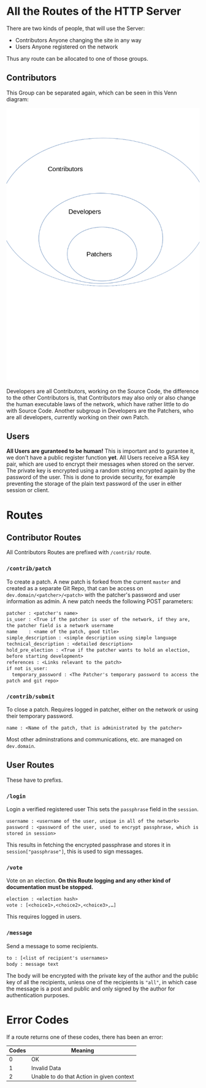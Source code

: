 # All the Routes of the HTTP Server
There are two kinds of people,
that will use the Server:
- Contributors
Anyone changing the site in any way
- Users
Anyone registered on the network

Thus any route can be allocated to one
of those groups.

## Contributors
This Group can be separated again, which can be seen in
this Venn diagram:

![Contributors-Developer-Patcher](Contributors.png)

Developers are all Contributors, working on the Source Code,
the difference to the other Contributors is, that Contributors
may also only or also change the human executable laws of the network,
which have rather little to do with Source Code.
Another subgroup in Developers are the Patchers, who are all
developers, currently working on their own Patch.

## Users
**All Users are guranteed to be human!**
This is important and to gurantee it, we don't have
a public register function **yet**.
All Users receive a RSA key pair,
which are used to encrypt their messages when stored on the
server.
The private key is encrypted using a random string encrypted again by the password of the user.
This is done to provide security, for example preventing the storage of the plain text password
of the user in either session or client.


# Routes
## Contributor Routes
All Contributors Routes are prefixed
with `/contrib/` route.

### `/contrib/patch`
To create a patch.
A new patch is forked from the current `master` and created as a separate
Git Repo, that can be access on `dev.domain/<patcher>/<patch>` with the patcher's
password and user information as admin.
A new patch needs the following POST parameters:
```
patcher : <patcher's name>
is_user : <True if the patcher is user of the network, if they are, the patcher field is a network username
name    : <name of the patch, good title>
simple_description : <simple description using simple language
technical_description : <detailed description>
hold_pre_election : <True if the patcher wants to hold an election, before starting development>
references : <Links relevant to the patch>
if not is_user:
  temporary_password : <The Patcher's temporary password to access the patch and git repo>
```

### `/contrib/submit`
To close a patch.
Requires logged in patcher, either on the network or using their temporary password.
```
name : <Name of the patch, that is administrated by the patcher>
```

Most other adminstrations and communications, etc. are managed on `dev.domain`.

## User Routes
These have to prefixs.

### `/login`
Login a verified registered user
This sets the `passphrase` field in the `session`.
```
username : <username of the user, unique in all of the network>
password : <password of the user, used to encrypt passphrase, which is stored in session>
```
This results in fetching the encrypted passphrase and stores it in `session["passphrase"]`,
this is used to sign messages.

### `/vote`
Vote on an election.
**On this Route logging and any other kind of documentation must
be stopped.**
```
election : <election hash>
vote : [<choice1>,<choice2>,<choice3>,…]
```
This requires logged in users.

### `/message`
Send a message to some recipients.
```
to : [<list of recipient's usernames>
body : message text
```
The body will be encrypted with the private key of the author
and the public key of all the recipients, unless one of the
recipients is `"all"`, in which case the message is a
post and public and only signed by the author for authentication
purposes.


# Error Codes
If a route returns one of these codes, there has been an error:

| Codes | Meaning                                   |
|-------|-------------------------------------------|
| 0     | OK                                        |
| 1     |  Invalid Data                             |
| 2     | Unable to do that Action in given context |
